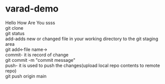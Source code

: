 # varad-demo
Hello How Are You
ssss
<br>
git clone
<br>
git status
<br>
add-adds new or changed file in your working directory to the git staging area
<br>
git add<-file name->
<br>
commit- it is record of change
<br>
git commit -m "commit message"
<br>
push- it is used to push the changes(upload local repo contents to remote repo)
<br>
git push origin main
